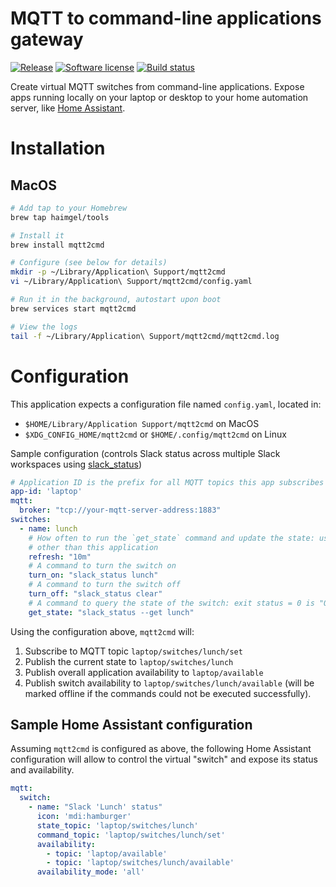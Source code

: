 # MQTT to command-line applications gateway
[![Release](https://img.shields.io/github/release/haimgel/mqtt2cmd.svg?style=flat)](https://github.com/haimgel/mqtt2cmd/releases/latest)
[![Software license](https://img.shields.io/github/license/haimgel/mqtt2cmd.svg?style=flat)](/LICENSE)
[![Build status](https://img.shields.io/github/workflow/status/haimgel/mqtt2cmd/release.svg?style=flat)](https://github.com/haimgel/mqtt2cmd/actions?workflow=release)

Create virtual MQTT switches from command-line applications. Expose apps running locally on your laptop or desktop to
your home automation server, like [Home Assistant](https://home-assistant.io). 

# Installation

## MacOS

```bash
# Add tap to your Homebrew
brew tap haimgel/tools

# Install it
brew install mqtt2cmd

# Configure (see below for details)
mkdir -p ~/Library/Application\ Support/mqtt2cmd
vi ~/Library/Application\ Support/mqtt2cmd/config.yaml

# Run it in the background, autostart upon boot
brew services start mqtt2cmd

# View the logs
tail -f ~/Library/Application\ Support/mqtt2cmd/mqtt2cmd.log
```

# Configuration

This application expects a configuration file named `config.yaml`, located in:
* `$HOME/Library/Application Support/mqtt2cmd` on MacOS
* `$XDG_CONFIG_HOME/mqtt2cmd` or `$HOME/.config/mqtt2cmd` on Linux

Sample configuration (controls Slack status across multiple Slack workspaces using [slack_status](https://github.com/haimgel/slack_status))
```yaml
# Application ID is the prefix for all MQTT topics this app subscribes and publishes to. Defaults to mqtt2cmd
app-id: 'laptop'
mqtt:
  broker: "tcp://your-mqtt-server-address:1883"
switches:
  - name: lunch
    # How often to run the `get_state` command and update the state: useful if the state changes by means
    # other than this application
    refresh: "10m"
    # A command to turn the switch on
    turn_on: "slack_status lunch"
    # A command to turn the switch off
    turn_off: "slack_status clear"
    # A command to query the state of the switch: exit status = 0 is "ON", exit status = 1 is "OFF"
    get_state: "slack_status --get lunch"
```

Using the configuration above, `mqtt2cmd` will:
1. Subscribe to MQTT topic `laptop/switches/lunch/set`
2. Publish the current state to `laptop/switches/lunch`
3. Publish overall application availability to `laptop/available`
4. Publish switch availability to `laptop/switches/lunch/available` (will be marked offline if the commands could not be executed successfully).

## Sample Home Assistant configuration
Assuming `mqtt2cmd` is configured as above, the following Home Assistant configuration
will allow to control the virtual "switch" and expose its status and availability.

```yaml
mqtt:
  switch:
    - name: "Slack 'Lunch' status"
      icon: 'mdi:hamburger'
      state_topic: 'laptop/switches/lunch'
      command_topic: 'laptop/switches/lunch/set'
      availability:
        - topic: 'laptop/available'
        - topic: 'laptop/switches/lunch/available'
      availability_mode: 'all'
```
